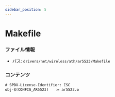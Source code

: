 ```yaml
---
sidebar_position: 5
---
```

# Makefile

### ファイル情報

- パス: `drivers/net/wireless/ath/ar5523/Makefile`

### コンテンツ

```txt
# SPDX-License-Identifier: ISC
obj-$(CONFIG_AR5523)   := ar5523.o

```
